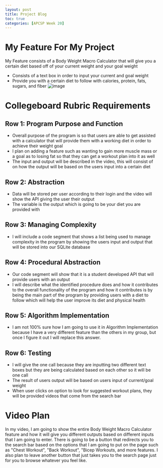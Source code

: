 ```yaml
---
layout: post
title: Project Blog
toc: true
categories: [APCSP Week 20]
---
```

# My Feature For My Project
My Feature consists of a Body Weight Macro Calculator that will give you a certain diet based off of your current weight and your goal weight
- Consists of a text box in order to input your current and goal weight
- Provide you with a certain diet to follow with calories, protein, fats, sugars, and fiber
![image](https://user-images.githubusercontent.com/111910633/215731032-780bbb6d-d89b-48e5-9239-b151161590e3.png)
# Collegeboard Rubric Requirements
## Row 1: Program Purpose and Function
- Overall purpose of the program is so that users are able to get assisted with a calculator that will provide them with a working diet in order to achieve their weight goal
- I plan on adding a feature such as wanting to gain more muscle mass or a goal as to losing fat so that they can get a workout plan into it as well
- The input and output will be described in the video, this will consist of on how the output will be based on the users input into a certain diet

## Row 2: Abstraction
- Data will be stored per user according to their login and the video will show the API giving the user their output
- The variable is the output which is going to be your diet you are provided with

## Row 3: Managing Complexity
- I will include a code segment that shows a list being used to manage complexity in the program by showing the users input and output that will be stored into our SQLite database 

## Row 4: Procedural Abstraction
- Our code segment will show that it is a student developed API that will provide users with an output
- I will describe what the identified procedure does and how it contributes to the overall functionality of the program and how it contributes is by being the main part of the program by providing users with a diet to follow which will help the user improve its diet and physical health

## Row 5: Algorithm Implementation
- I am not 100% sure how I am going to use it in Algorithm Implementation because I have a very different feature than the others in my group, but once I figure it out I will replace this answer.

## Row 6: Testing
- I will give the one call because they are inputting two different text boxes but they are being calculated based on each other so it will be one call
- The result of users output will be based on users input of current/goal weight
- When user clicks on option to look for suggested workout plans, they will be provided videos that come from the search bar

# Video Plan
In my video, I am going to show the entire Body Weight Macro Calculator feature and how it will give you different outputs based on different inputs that I am going to enter.  There is going to be a button that redirects you to the search bar based on the options that I am going to put on the page such as "Chest Workout", "Back Workout", "Bicep Workouts, and more features.  I also plan to leave another button that just takes you to the search page just for you to browse whatever you feel like.
